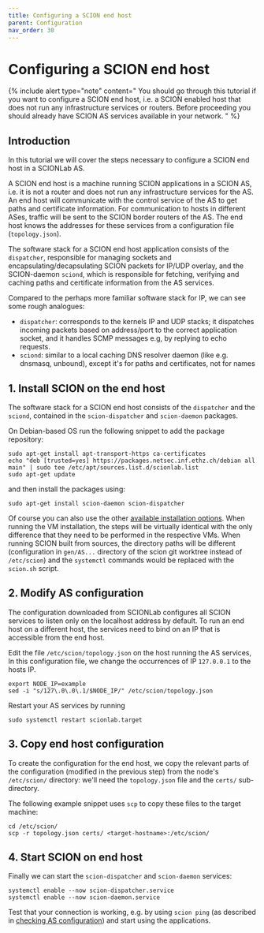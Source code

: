 ```yaml
---
title: Configuring a SCION end host
parent: Configuration
nav_order: 30
---
```


# Configuring a SCION end host

{% include alert type="note" content="
You should go through this tutorial if you want to configure a SCION end host, i.e. a SCION enabled host that does not run any infrastructure services or routers.
Before proceeding you should already have SCION AS services available in your network.
" %}

## Introduction

In this tutorial we will cover the steps necessary to configure a SCION end host in a SCIONLab AS.

A SCION end host is a machine running SCION applications in a SCION AS, i.e. it is not a router and does not run any infrastructure services for the AS.
An end host will communicate with the control service of the AS to get paths and certificate information. For communication to hosts in different ASes, traffic will be sent to the SCION border routers of the AS.
The end host knows the addresses for these services from a configuration file (`topology.json`).

The software stack for a SCION end host application consists of the `dispatcher`, responsible for managing sockets and encapsulating/decapsulating SCION packets for IP/UDP overlay,
and the SCION-daemon `sciond`, which is responsible for fetching, verifying and caching paths and certificate information from the AS services.

Compared to the perhaps more familiar software stack for IP, we can see some rough analogues:

- `dispatcher`: corresponds to the kernels IP and UDP stacks; it dispatches incoming packets based on address/port to the correct application socket, and it handles SCMP messages e.g, by replying to echo requests.
- `sciond`: similar to a local caching DNS resolver daemon (like e.g. dnsmasq, unbound), except it's for paths and certificates, not for names

## 1. Install SCION on the end host

The software stack for a SCION end host consists of the `dispatcher` and the `sciond`, contained in the `scion-dispatcher` and `scion-daemon` packages.

On Debian-based OS run the following snippet to add the package repository:
```shell
sudo apt-get install apt-transport-https ca-certificates
echo "deb [trusted=yes] https://packages.netsec.inf.ethz.ch/debian all main" | sudo tee /etc/apt/sources.list.d/scionlab.list
sudo apt-get update
```
and then install the packages using:
```
sudo apt-get install scion-daemon scion-dispatcher
```

Of course you can also use the other [available installation options](../install/index.html).
When running the VM installation, the steps will be virtually identical with the only difference that they need to be performed in the respective VMs.
When running SCION built from sources, the directory paths will be different (configuration in `gen/AS...` directory of the scion git worktree instead of `/etc/scion`) and the `systemctl` commands would be replaced with the `scion.sh` script.


## 2. Modify AS configuration

The configuration downloaded from SCIONLab configures all SCION services to listen only on the localhost address by default.
To run an end host on a different host, the services need to bind on an IP that is accessible from the end host.

Edit the file `/etc/scion/topology.json` on the host running the AS services, In this configuration file, we change the occurrences of IP `127.0.0.1` to the hosts IP.

```
export NODE_IP=example
sed -i "s/127\.0\.0\.1/$NODE_IP/" /etc/scion/topology.json
```

Restart your AS services by running

```
sudo systemctl restart scionlab.target
```

## 3. Copy end host configuration

To create the configuration for the end host, we copy the relevant parts of the configuration (modified in the previous step) from the node's `/etc/scion/` directory: we'll need the `topology.json` file and the `certs/` sub-directory.

The following example snippet uses `scp` to copy these files to the target machine:
```shell
cd /etc/scion/
scp -r topology.json certs/ <target-hostname>:/etc/scion/
```


## 4. Start SCION on end host

Finally we can start the `scion-dispatcher` and `scion-daemon` services:

```shell
systemctl enable --now scion-dispatcher.service
systemctl enable --now scion-daemon.service
```

Test that your connection is working, e.g. by using `scion ping` (as described in [checking AS configuration](../config/check.html#ping)) and start using the applications.
